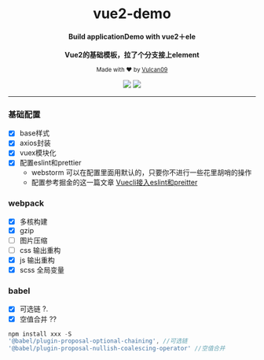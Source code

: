 <div align="center">
<h1>vue2-demo</h1>
<p>
  <strong>Build applicationDemo with vue2＋ele </strong>
  <br /><br />
  <strong>Vue2的基础模板，拉了个分支接上element</strong>
</p>
<p>
  <sub>Made with ❤︎ by
    <a href="https://github.com/vulcan09">Vulcan09</a>
  </sub>
</p>
<p>
<a href="https://github.com/vulcan09/vue2-demo"><img src="https://img.shields.io/badge/Github Page-Vue2Demo-yellow" /></a>
<a href="https://github.com/vulcan09"><img src="https://img.shields.io/badge/Author-Vulcan09-blueviolet" /></a>
</div>

---

### 基础配置
- [x] base样式
- [x] axios封装
- [x] vuex模块化
- [x] 配置eslint和prettier
    - webstorm 可以在配置里面用默认的，只要你不进行一些花里胡哨的操作
    - 配置参考掘金的这一篇文章 [Vuecli接入eslint和preitter](https://juejin.cn/post/6850037281957838855#heading-8)

### webpack
- [x] 多核构建
- [x] gzip
- [ ] 图片压缩
- [ ] css 输出重构
- [x] js 输出重构
- [x] scss 全局变量

### babel
- [x] 可选链 ?.
- [x] 空值合并 ??
``` js
npm install xxx -S
'@babel/plugin-proposal-optional-chaining', //可选链
'@babel/plugin-proposal-nullish-coalescing-operator' //空值合并
```
